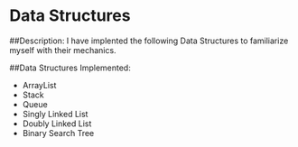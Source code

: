 # Data Structures

##Description:
I have implented the following Data Structures to familiarize myself with their mechanics.

##Data Structures Implemented:
- ArrayList
- Stack
- Queue
- Singly Linked List
- Doubly Linked List
- Binary Search Tree
